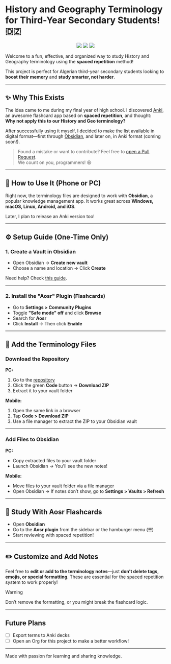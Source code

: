 # History and Geography Terminology for Third-Year Secondary Students! 🇩🇿

<p align="center">
	<a><img src="https://img.shields.io/github/repo-size/Mouadhbendjedidi/Hisgeo-terminology?colorA=363a4f&colorB=f9e2af&style=for-the-badge&logo=databricks&logoColor=f9e2af"></a>
	<a href="https://github.com/Mouadhbendjedidi/Hisgeo-terminology/issues"><img src="https://img.shields.io/github/issues/Mouadhbendjedidi/Hisgeo-terminology?colorA=363a4f&colorB=cba6f7&style=for-the-badge&logo=hoppscotch&logoColor=cba6f7"></a>
	<a href="https://github.com/Mouadhbendjedidi/Hisgeo-terminology/contributors"><img src="https://img.shields.io/github/contributors/Mouadhbendjedidi/Hisgeo-terminology?colorA=363a4f&colorB=a6e3a1&style=for-the-badge&logo=starship&logoColor=a6e3a1"></a>
</p>

Welcome to a fun, effective, and organized way to study History and Geography terminology using the **spaced repetition** method!

This project is perfect for Algerian third-year secondary students looking to **boost their memory** and **study smarter, not harder**.

---

## ✨ Why This Exists

The idea came to me during my final year of high school. I discovered [Anki](https://apps.ankiweb.net/), an awesome flashcard app based on **spaced repetition**, and thought:  
**Why not apply this to our History and Geo terminology?**

After successfully using it myself, I decided to make the list available in digital format—first through [Obsidian](https://obsidian.md/), and later on, in Anki format (coming soon!).

> Found a mistake or want to contribute? Feel free to [open a Pull Request](https://github.com/Mouadhbendjedidi/hisgeo-Terminology/pulls).  
> We count on you, programmers! 😆

---

## 📱 How to Use It (Phone or PC)

Right now, the terminology files are designed to work with **Obsidian**, a popular knowledge management app. It works great across **Windows, macOS, Linux, Android, and iOS**.

Later, I plan to release an Anki version too!

---

## ⚙️ Setup Guide (One-Time Only)

### 1. Create a Vault in Obsidian

- Open Obsidian → **Create new vault**
- Choose a name and location → Click **Create**

Need help? Check [this guide](https://help.obsidian.md/Getting+started/Creating+your+vault).

---

### 2. Install the "Aosr" Plugin (Flashcards)

- Go to **Settings > Community Plugins**
- Toggle **"Safe mode" off** and click **Browse**
- Search for **Aosr**
- Click **Install** → Then click **Enable**

---

## 📂 Add the Terminology Files

### Download the Repository

**PC:**

1. Go to the [repository](https://github.com/Mouadhbendjedidi/hisgeo-Terminology)
2. Click the green **Code** button → **Download ZIP**
3. Extract it to your vault folder

**Mobile:**

1. Open the same link in a browser
2. Tap **Code > Download ZIP**
3. Use a file manager to extract the ZIP to your Obsidian vault

---

### Add Files to Obsidian

**PC:**

- Copy extracted files to your vault folder
- Launch Obsidian → You'll see the new notes!

**Mobile:**

- Move files to your vault folder via a file manager
- Open Obsidian → If notes don’t show, go to **Settings > Vaults > Refresh**

---

## 🧠 Study With Aosr Flashcards

- Open **Obsidian**
- Go to the **Aosr plugin** from the sidebar or the hamburger menu (☰)
- Start reviewing with spaced repetition!

---

## ✏️ Customize and Add Notes

Feel free to **edit or add to the terminology notes**—just **don’t delete tags, emojis, or special formatting**. These are essential for the spaced repetition system to work properly!

> [!WARNING]  
> Don’t remove the formatting, or you might break the flashcard logic.

---

## Future Plans

- [ ] Export terms to Anki decks
- [ ] Open an Org for this project to make a better workflow! 

---

Made with passion for learning and sharing knowledge.
